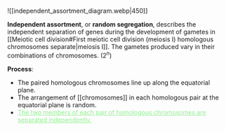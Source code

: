 ![[independent_assortment_diagram.webp|450]]

**Independent assortment**, or **random segregation**, describes the independent separation of genes during the development of gametes in [[Meiotic cell division#First meiotic cell division (meiosis I) homologous chromosomes separate|meiosis I]]. The gametes produced vary in their combinations of chromosomes. ($2^n$)

**Process**:
- The paired homologous chromosomes line up along the equatorial plane.
- The arrangement of [[chromosomes]] in each homologous pair at the equatorial plane is random.
- <span style="color: lightgreen"><u>The two members of each pair of homologous chromosomes are separated independently.</u></span>
